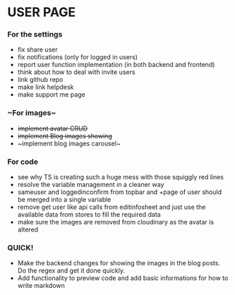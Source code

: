 # USER PAGE

### For the settings

- fix share user
- fix notifications (only for logged in users)
- report user function implementation (in both backend and frontend)
- think about how to deal with invite users
- link github repo
- make link helpdesk
- make support me page

### ~For images~

- ~~implement avatar CRUD~~
- ~~implement Blog images showing~~
- ~implement blog images carousel~

### For code

- see why TS is creating such a huge mess with those squiggly red lines
- resolve the variable management in a cleaner way
- sameuser and loggedinconfirm from topbar and +page of user should be merged into a single variable
- remove get user like api calls from editinfosheet and just use the available data from stores to fill the required data
- make sure the images are removed from cloudinary as the avatar is altered

### QUICK!

- Make the backend changes for showing the images in the blog posts. Do the regex and get it done quickly.
- Add functionality to preview code and add basic informations for how to write markdown
